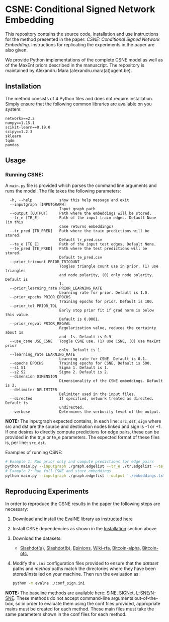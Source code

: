 # CSNE: Conditional Signed Network Embedding

This repository contains the source code, installation and use instructions for the method presented in the paper: 
*CSNE: Conditional Signed Network Embedding*. Instructions for replicating 
the experiments in the paper are also given.

We provide Python implementations of the complete CSNE model as well as of the MaxEnt priors described in the 
manuscript. The repository is maintained by Alexandru Mara (alexandru.mara(at)ugent.be).

## Installation

The method consists of 4 Python files and does not require installation. Simply ensure that the following common 
libraries are available on you system:

```text
networkx==2.2
numpy==1.15.1
scikit-learn==0.19.0
scipy==1.2.3
sklearn
tqdm
pandas
```

## Usage

### Running CSNE:
A `main.py` file is provided which parses the command line arguments and runs the model. The file takes the following
parameters:
```text
  -h, --help            show this help message and exit
  --inputgraph [INPUTGRAPH]
                        Input graph path
  --output [OUTPUT]     Path where the embeddings will be stored.
  --tr_e [TR_E]         Path of the input train edges. Default None (in this
                        case returns embeddings)
  --tr_pred [TR_PRED]   Path where the train predictions will be stored.
                        Default tr_pred.csv
  --te_e [TE_E]         Path of the input test edges. Default None.
  --te_pred [TE_PRED]   Path where the test predictions will be stored.
                        Default te_pred.csv
  --prior_tricount PRIOR_TRICOUNT
                        Toogles triangle count use in prior. (1) use triangles
                        and node polarity, (0) only node polarity. Default is
                        1.
  --prior_learning_rate PRIOR_LEARNING_RATE
                        Learning rate for prior. Default is 1.0.
  --prior_epochs PRIOR_EPOCHS
                        Training epochs for prior. Default is 100.
  --prior_tol PRIOR_TOL
                        Early stop prior fit if grad norm is below this value.
                        Default is 0.0001.
  --prior_regval PRIOR_REGVAL
                        Regularization value, reduces the certainty about 1s
                        and -1s. Default is 0.9
  --use_csne USE_CSNE   Toogle CSNE use. (1) use CSNE, (0) use MaxEnt prior
                        only. Default is 1.
  --learning_rate LEARNING_RATE
                        Learning rate for CSNE. Default is 0.1.
  --epochs EPOCHS       Training epochs for CSNE. Default is 500.
  --s1 S1               Sigma 1. Default is 1.
  --s2 S2               Sigma 2. Default is 2.
  --dimension DIMENSION
                        Dimensionality of the CSNE embeddings. Default is 2.
  --delimiter DELIMITER
                        Delimiter used in the input files.
  --directed            If specified, network treated as directed. Default is
                        undirected.
  --verbose             Determines the verbosity level of the output.

```

**NOTE:** The inputgraph expected contains, in each line: `src,dst,sign` where src and dst are the source and 
destination nodes linked and sign is -1 or +1. If one desires to directly compute predictions for edge pairs, 
these can be provided in the tr_e or te_e parameters. The expected format of these files is, per line: `src,dst`.

Examples of running CSNE:
```bash
# Example 1: Run prior only and compute predictions for edge pairs
python main.py --inputgraph ./graph.edgelist --tr_e ./tr.edgelist --te_e ./te.edgelist --tr_pred './tr.out' --te_pred './te.out' --use_csne 0
# Example 2: Run full CSNE and store embeddings
python main.py --inputgraph ./graph.edgelist --output './embeddings.txt'
```

## Reproducing Experiments
In order to reproduce the CSNE results in the paper the following steps are necessary: 

1. Download and install the EvalNE library as instructed [here](https://github.com/Dru-Mara/EvalNE)
2. Install CSNE dependencies as shown in the [Installation](#Installation) section above
3. Download the datasets: 

    * [Slashdot(a)](https://snap.stanford.edu/data/soc-sign-Slashdot081106.html), 
[Slashdot(b)](https://snap.stanford.edu/data/soc-sign-Slashdot090216.html), 
[Epinions](https://snap.stanford.edu/data/soc-sign-epinions.html), 
[Wiki-rfa](https://snap.stanford.edu/data/wiki-RfA.html),
[Bitcoin-alpha](https://snap.stanford.edu/data/soc-sign-bitcoin-alpha.html),
[Bitcoin-otc](https://snap.stanford.edu/data/soc-sign-bitcoin-otc.html),
4. Modify the `.ini` configuration files provided to ensure that the *dataset* paths and *method* paths
match the directories where they have been stored/installed on your machine. Then run the evaluation as:

    ```bash
    python -m evalne ./conf_sign.ini
    ```

**NOTE:** The baseline methods are available here: [SiNE](https://faculty.ist.psu.edu/szw494/codes/SiNE.zip),
[SIGNet](https://github.com/raihan2108/signet/blob/master/signet.py),
[L-SNE/N-SNE](https://github.com/wzsong17/Signed-Network-Embedding). These methods do not accept command-line 
arguments out-of-the-box, so in order to evaluate them using the conf files provided, appropriate mains must 
be created for each method. These main files must take the same parameters shown in the conf files for each method.
